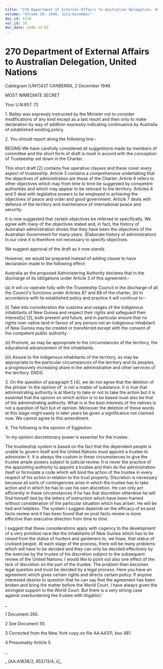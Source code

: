 ```yaml
---
title: "270 Department of External Affairs to Australian Delegation, United Nations"
volume: "Volume 10: 1946, July-December"
doc_id: 4118
vol_id: 10
doc_date: 1946-12-02
---
```


# 270 Department of External Affairs to Australian Delegation, United Nations

Cablegram [UNY]437 CANBERRA, 2 December 1946

MOST IMMEDIATE SECRET

Your U.N.857. [1]

1\. Bailey was expressly instructed by the Minister not to consider modifications of any kind except as a last resort and then only to make declaration by way of addition expressly indicating continuance by Australia of established existing policy.

2\. You should report along the following line:-

BEGINS-We have carefully considered all suggestions made by members of committee and the short form of draft is most in accord with the conception of Trusteeship set down in the Charter.

This short draft [2] contains five operative clauses and these cover every aspect of trusteeship. Article 3 contains a comprehensive undertaking that the objectives of administration are those of the Charter. Article 6 refers to other objectives which may from time to time be suggested by competent authorities and which may appear to be relevant to the territory. Articles 4 and 5 deal with legislative powers to be employed in achieving the objectives of peace and order and good government. Article 7 deals with defence of the territory and maintenance of international peace and security.

It is now suggested that certain objectives be referred to specifically. We agree with many of the objectives stated and, in fact, the history of Australian administration shows that they have been the objectives of the Australian Government for many years. (Elaborate history of administration) In our view it is therefore not necessary to specify objectives.

We suggest approval of the draft as it now stands.

However, we would be prepared instead of adding clause to have declaration made to the following effect:

Australia as the proposed Administering Authority declares that in the discharge of its obligations under Article 3 of this agreement:-

(a) It will co-operate fully with the Trusteeship Council in the discharge of all the Council's functions under Articles 87 and 88 of the charter, (b) In accordance with its established policy and practice it will continue to:-

(i) Take into consideration the customs and usages of the indigenous inhabitants of New Guinea and respect their rights and safeguard their interest[s] [3], both present and future, and in particular ensure that no rights over native land in favour of any person not an indigenous inhabitant of New Guinea may be created or transferred except with the consent of the competent public authority.

(ii) Promote, as may be appropriate to the circumstances of the territory, the educational advancement of the inhabitants.

(iii) Assure to the indigenous inhabitants of the territory, as may be appropriate to the particular circumstances of the territory and its peoples, a progressively increasing share in the administrative and other services of the territory. ENDS.

3\. On the question of paragraph 5 [4], we do not agree that the deletion of the phrase 'in the opinion of' is not a matter of substance. It is true that administrating authority is at liberty to take or not to take the action but it is essential that the opinion on which action is to be based must also be that of the administrating authority. What is in the best interests of the natives is not a question of fact but of opinion. Moreover the deletion of these words at this stage might easily in later years be given a significance not claimed now. We cannot agree to this amendment.

4\. The following is the opinion of Eggleston.

'In my opinion discretionary power is essential for the trustee.

The trusteeship system is based on the fact that the dependent people is unable to govern itself and the United Nations must appoint a trustee to administer it. It is always the custom in these circumstances to give the trustee ample powers subject to judicial review. It is never the practice of the appointing authority to appoint a trustee and then do the administration itself or formulate a code which will bind the action of the trustee in every respect of his action in relation to the trust property. Discretion is necessary because all sorts of contingencies arise in which the trustee has to take action and in which he has to use his own discretion. He can only act efficiently in these circumstances if he has that discretion otherwise he will find himself tied by the letters of instruction which have been framed without consideration of the particular situation which has arisen. He will be tied and helpless. The system I suggest depends on the efficacy of ex post facto review and it has been found that ex post facto review is more effective than executive direction from time to time.

I suggest that these considerations apply with cogency to the development of a very primitive race like the inhabitants of New Guinea which has to be raised from the status of hunters and gardeners to, we hope, that status of civilised people. At each stage of the process, there will be many problems which will have to be decided and they can only be decided effectively by the exercise by the trustee of his discretion subject to the subsequent review of the United Nations. I would like to point out also one effect of the lack of discretion on the part of the trustee. The problem then becomes legal question and must be decided by a legal process. Here you have an agreement which gives certain rights and directs certain policy. If anyone interested desires to question that he can say that the agreement has been broken and bring the matter before the World Court. I have always given the strongest support to the World Court. But there is a very strong case against overburdening the trustee with litigation.'

_

1 Document 265.

2 See Document 55.

3 Corrected from the New York copy on file AA:A4311, box 481.

4 Presumably Article 5.

_

_ [AA:A1838/2, 852/13/4, ii]_
